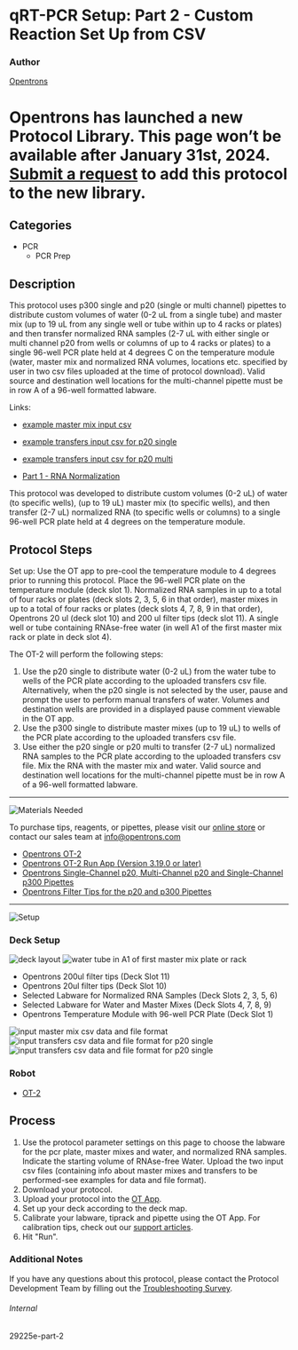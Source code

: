# qRT-PCR Setup: Part 2 - Custom Reaction Set Up from CSV

### Author
[Opentrons](https://opentrons.com/)


# Opentrons has launched a new Protocol Library. This page won’t be available after January 31st, 2024. [Submit a request](https://docs.google.com/forms/d/e/1FAIpQLSdYYp9QCKow4nn0KlCVsMS3HX0eJ0N9O7-erajKvcpT0lWbSg/viewform) to add this protocol to the new library.

## Categories
* PCR
     * PCR Prep

## Description

This protocol uses p300 single and p20 (single or multi channel) pipettes to distribute custom volumes of water (0-2 uL from a single tube) and master mix (up to 19 uL from any single well or tube within up to 4 racks or plates) and then transfer normalized RNA samples (2-7 uL with either single or multi channel p20 from wells or columns of up to 4 racks or plates) to a single 96-well PCR plate held at 4 degrees C on the temperature module (water, master mix and normalized RNA volumes, locations etc. specified by user in two csv files uploaded at the time of protocol download). Valid source and destination well locations for the multi-channel pipette must be in row A of a 96-well formatted labware.

Links:
* [example master mix input csv](https://opentrons-protocol-library-website.s3.amazonaws.com/custom-README-images/29225e/mastermix.csv)

* [example transfers input csv for p20 single](https://opentrons-protocol-library-website.s3.amazonaws.com/custom-README-images/29225e/qRT-PCR_for_p20_single.csv)

* [example transfers input csv for p20 multi](https://opentrons-protocol-library-website.s3.amazonaws.com/custom-README-images/29225e/qRT-PCR_for_p20_multi.csv)

* [Part 1 - RNA Normalization](https://protocols.opentrons.com/protocol/29225e)

This protocol was developed to distribute custom volumes (0-2 uL) of water (to specific wells), (up to 19 uL) master mix (to specific wells), and then transfer (2-7 uL) normalized RNA (to specific wells or columns) to a single 96-well PCR plate held at 4 degrees on the temperature module.

## Protocol Steps

Set up: Use the OT app to pre-cool the temperature module to 4 degrees prior to running this protocol. Place the 96-well PCR plate on the temperature module (deck slot 1). Normalized RNA samples in up to a total of four racks or plates (deck slots 2, 3, 5, 6 in that order), master mixes in up to a total of four racks or plates (deck slots 4, 7, 8, 9 in that order), Opentrons 20 ul (deck slot 10) and 200 ul filter tips (deck slot 11). A single well or tube containing RNAse-free water (in well A1 of the first master mix rack or plate in deck slot 4).

The OT-2 will perform the following steps:
1. Use the p20 single to distribute water (0-2 uL) from the water tube to wells of the PCR plate according to the uploaded transfers csv file. Alternatively, when the p20 single is not selected by the user, pause and prompt the user to perform manual transfers of water. Volumes and destination wells are provided in a displayed pause comment viewable in the OT app.
2. Use the p300 single to distribute master mixes (up to 19 uL) to wells of the PCR plate according to the uploaded transfers csv file.
3. Use either the p20 single or p20 multi to transfer (2-7 uL) normalized RNA samples to the PCR plate according to the uploaded transfers csv file. Mix the RNA with the master mix and water. Valid source and destination well locations for the multi-channel pipette must be in row A of a 96-well formatted labware.

---
![Materials Needed](https://s3.amazonaws.com/opentrons-protocol-library-website/custom-README-images/001-General+Headings/materials.png)

To purchase tips, reagents, or pipettes, please visit our [online store](https://shop.opentrons.com/) or contact our sales team at [info@opentrons.com](mailto:info@opentrons.com)

* [Opentrons OT-2](https://shop.opentrons.com/collections/ot-2-robot/products/ot-2)
* [Opentrons OT-2 Run App (Version 3.19.0 or later)](https://opentrons.com/ot-app/)
* [Opentrons Single-Channel p20, Multi-Channel p20 and Single-Channel p300 Pipettes](https://shop.opentrons.com/collections/ot-2-pipettes/products/single-channel-electronic-pipette)
* [Opentrons Filter Tips for the p20 and p300 Pipettes](https://shop.opentrons.com/collections/opentrons-tips)

---
![Setup](https://s3.amazonaws.com/opentrons-protocol-library-website/custom-README-images/001-General+Headings/Setup.png)

### Deck Setup
![deck layout](https://opentrons-protocol-library-website.s3.amazonaws.com/custom-README-images/29225e/deck_layout.png)
![water tube in A1 of first master mix plate or rack](https://opentrons-protocol-library-website.s3.amazonaws.com/custom-README-images/29225e/water_tube_in_A1_of_first_mastermix_rack.png)

* Opentrons 200ul filter tips (Deck Slot 11)
* Opentrons 20ul filter tips (Deck Slot 10)
* Selected Labware for Normalized RNA Samples (Deck Slots 2, 3, 5, 6)
* Selected Labware for Water and Master Mixes (Deck Slots 4, 7, 8, 9)
* Opentrons Temperature Module with 96-well PCR Plate (Deck Slot 1)

![input master mix csv data and file format](https://opentrons-protocol-library-website.s3.amazonaws.com/custom-README-images/29225e/example_mastermix_csv.png)
![input transfers csv data and file format for p20 single](https://opentrons-protocol-library-website.s3.amazonaws.com/custom-README-images/29225e/example_transfers_csv.png)
![input transfers csv data and file format for p20 single](https://opentrons-protocol-library-website.s3.amazonaws.com/custom-README-images/29225e/screen+capture+example+csv+multi-channel.png)

### Robot
* [OT-2](https://opentrons.com/ot-2)

## Process
1. Use the protocol parameter settings on this page to choose the labware for the pcr plate, master mixes and water, and normalized RNA samples. Indicate the starting volume of RNAse-free Water. Upload the two input csv files (containing info about master mixes and transfers to be performed-see examples for data and file format).
2. Download your protocol.
3. Upload your protocol into the [OT App](https://opentrons.com/ot-app).
4. Set up your deck according to the deck map.
5. Calibrate your labware, tiprack and pipette using the OT App. For calibration tips, check out our [support articles](https://support.opentrons.com/en/collections/1559720-guide-for-getting-started-with-the-ot-2).
6. Hit "Run".

### Additional Notes
If you have any questions about this protocol, please contact the Protocol Development Team by filling out the [Troubleshooting Survey](https://protocol-troubleshooting.paperform.co/).

###### Internal
29225e-part-2
